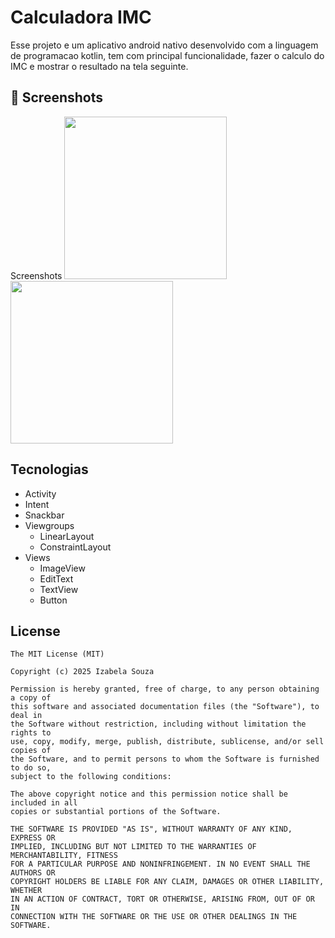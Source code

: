 # Calculadora IMC
Esse projeto e um aplicativo android nativo desenvolvido com a linguagem de programacao kotlin, tem com principal funcionalidade, fazer o calculo do IMC e mostrar o resultado na tela seguinte.

## :camera_flash: Screenshots
<!-- You can add more screenshots here if you like -->
Screenshots
<img src="Screenshot_20250408_18243scren1](https://github.com/user-attachments/assets/be60db00-f26e-45dd-8b5f-5afc56678d47" width=260?> <img src="https://github.com/user-attachments/assets/b177c231-f64a-4916-908c-dcdfd756d72f" width=260/> 
## Tecnologias
- Activity
- Intent
- Snackbar
- Viewgroups
   - LinearLayout
   - ConstraintLayout
- Views
   - ImageView
   - EditText
   - TextView
   - Button     


## License
```
The MIT License (MIT)

Copyright (c) 2025 Izabela Souza

Permission is hereby granted, free of charge, to any person obtaining a copy of
this software and associated documentation files (the "Software"), to deal in
the Software without restriction, including without limitation the rights to
use, copy, modify, merge, publish, distribute, sublicense, and/or sell copies of
the Software, and to permit persons to whom the Software is furnished to do so,
subject to the following conditions:

The above copyright notice and this permission notice shall be included in all
copies or substantial portions of the Software.

THE SOFTWARE IS PROVIDED "AS IS", WITHOUT WARRANTY OF ANY KIND, EXPRESS OR
IMPLIED, INCLUDING BUT NOT LIMITED TO THE WARRANTIES OF MERCHANTABILITY, FITNESS
FOR A PARTICULAR PURPOSE AND NONINFRINGEMENT. IN NO EVENT SHALL THE AUTHORS OR
COPYRIGHT HOLDERS BE LIABLE FOR ANY CLAIM, DAMAGES OR OTHER LIABILITY, WHETHER
IN AN ACTION OF CONTRACT, TORT OR OTHERWISE, ARISING FROM, OUT OF OR IN
CONNECTION WITH THE SOFTWARE OR THE USE OR OTHER DEALINGS IN THE SOFTWARE.
```
